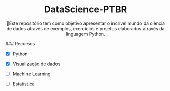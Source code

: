<h1 align="center">DataScience-PTBR</h1>
<p align="center">🚀Este repositório tem como objetivo apresentar o incrivel mundo da ciência de dados através de exemplos, exercícios e projetos elaborados através da linguagem Python.</p>
### Recursos

- [x] Python
- [x] Visualização de dados
- [ ] Machine Learning
- [ ] Estatística

